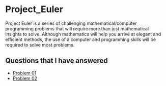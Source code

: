 # Project_Euler
Project Euler is a series of challenging mathematical/computer programming problems that will require more than just mathematical insights to solve. Although mathematics will help you arrive at elegant and efficient methods, the use of a computer and programming skills will be required to solve most problems.

## Questions that I have answered

- [Problem 01](https://github.com/Manithj/Project_Euler/blob/dev/Project%20Euler/src/Q1.md)
- [Problem 02](https://github.com/Manithj/Project_Euler/blob/dev/Project%20Euler/src/Q2/Q2.md)
